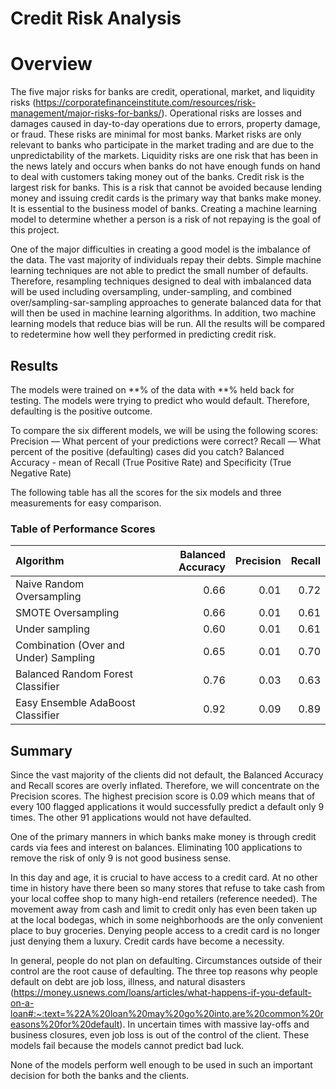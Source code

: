 # Credit Risk Analysis

# Overview

The five major risks for banks are credit, operational, market, and liquidity risks (https://corporatefinanceinstitute.com/resources/risk-management/major-risks-for-banks/). Operational risks are losses and damages caused in day-to-day operations due to errors, property damage, or fraud.  These risks are minimal for most banks.  Market risks are only relevant to banks who participate in the market trading and are due to the unpredictability of the markets.  Liquidity risks are one risk that has been in the news lately and occurs when banks do not have enough funds on hand to deal with customers taking money out of the banks.  Credit risk is the largest risk for banks.  This is a risk that cannot be avoided because lending money and issuing credit cards is the primary way that banks make money.  It is essential to the business model of banks.  Creating a machine learning model to determine whether a person is a risk of not repaying is the goal of this project.  

One of the major difficulties in creating a good model is the imbalance of the data.  The vast majority of individuals repay their debts.  Simple machine learning techniques are not able to predict the small number of defaults.  Therefore, resampling techniques designed to deal with imbalanced data will be used including oversampling, under-sampling, and combined over/sampling-sar-sampling approaches to generate balanced data for that will then be used in machine learning algorithms.  In addition, two machine learning models that reduce bias will be run.  All the results will be compared to redetermine how well they performed in predicting credit risk.

## Results

The models were trained on **% of the data with **% held back for testing. The models were trying to predict who would default.  Therefore, defaulting is the positive outcome.


To compare the six different models, we will be using the following scores:
    Precision — What percent of your predictions were correct?
    Recall — What percent of the positive (defaulting) cases did you catch? 
    Balanced Accuracy -  mean of Recall (True Positive Rate) and Specificity (True Negative Rate) 

The following table has all the scores for the six models and three measurements for easy comparison.

### Table of Performance Scores

| Algorithm | Balanced Accuracy | Precision | Recall |
| :---|---: |---: |---: |
| Naive Random Oversampling |0.66 |0.01   |   0.72 |
| SMOTE Oversampling | 0.66 | 0.01   |   0.61 |
| Under sampling | 0.60 | 0.01   |   0.61  |
| Combination (Over and Under) Sampling | 0.65 | 0.01  |    0.70 |
| Balanced Random Forest Classifier | 0.76 | 0.03  |    0.63 | 
| Easy Ensemble AdaBoost Classifier | 0.92 | 0.09   |   0.89 |

## Summary

Since the vast majority of the clients did not default, the Balanced Accuracy and Recall scores are overly inflated.  Therefore, we will concentrate on the Precision scores.  The highest precision score is 0.09 which means that of every 100 flagged applications it would successfully predict a default only 9 times.  The other 91 applications would not have defaulted.  

One of the primary manners in which banks make money is through credit cards via fees and interest on balances.  Eliminating 100 applications to remove the risk of only 9 is not good business sense.

In this day and age, it is crucial to have access to a credit card.  At no other time in history have there been so many stores that refuse to take cash from your local coffee shop to many high-end retailers (reference needed).  The movement away from cash and limit to credit only has even been taken up at the local bodegas, which in some neighborhoods are the only convenient place to buy groceries.  Denying people access to a credit card is no longer just denying them a luxury.  Credit cards have become a necessity.

In general, people do not plan on defaulting.  Circumstances outside of their control are the root cause of defaulting. The three top reasons why people default on debt are job loss, illness, and natural disasters (https://money.usnews.com/loans/articles/what-happens-if-you-default-on-a-loan#:~:text=%22A%20loan%20may%20go%20into,are%20common%20reasons%20for%20default).  In uncertain times with massive lay-offs and business closures, even job loss is out of the control of the client.  These models fail because the models cannot predict bad luck.  


None of the models perform well enough to be used in such an important decision for both the banks and the clients.


